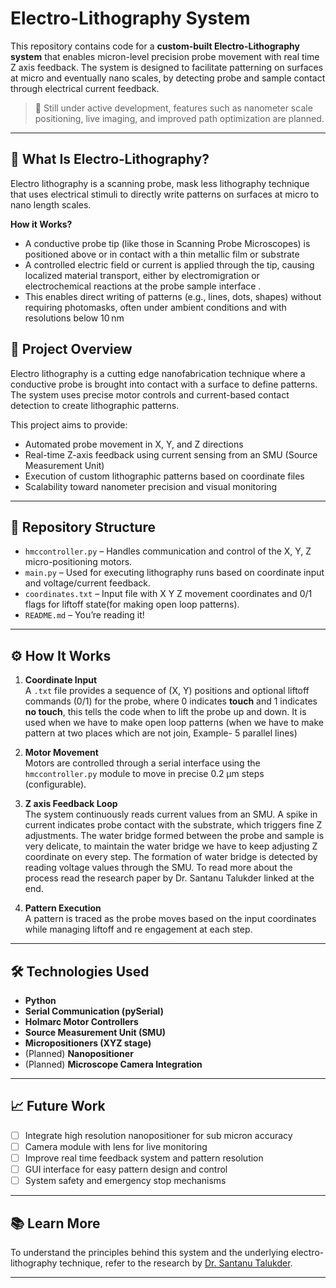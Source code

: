 # Electro-Lithography System

This repository contains code for a **custom-built Electro-Lithography system** that enables micron-level precision probe movement with real time Z axis feedback. The system is designed to facilitate patterning on surfaces at micro and eventually nano scales, by detecting probe and sample contact through electrical current feedback.

> 🧪 Still under active development, features such as nanometer scale positioning, live imaging, and improved path optimization are planned.

---
## 🧬 What Is Electro‑Lithography?
Electro lithography is a scanning probe, mask less lithography technique that uses electrical stimuli to directly write patterns on surfaces at micro to nano length scales.

**How it Works?**
- A conductive probe tip (like those in Scanning Probe Microscopes) is positioned above or in contact with a thin metallic film or substrate
- A controlled electric field or current is applied through the tip, causing localized material transport, either by electromigration or electrochemical reactions at the probe sample interface .
-  This enables direct writing of patterns (e.g., lines, dots, shapes) without requiring photomasks, often under ambient conditions and with resolutions below 10 nm

## 🔬 Project Overview

Electro lithography is a cutting edge nanofabrication technique where a conductive probe is brought into contact with a surface to define patterns. The system uses precise motor controls and current-based contact detection to create lithographic patterns.

This project aims to provide:

- Automated probe movement in X, Y, and Z directions
- Real-time Z-axis feedback using current sensing from an SMU (Source Measurement Unit)
- Execution of custom lithographic patterns based on coordinate files
- Scalability toward nanometer precision and visual monitoring

---

## 📁 Repository Structure

- `hmccontroller.py` – Handles communication and control of the X, Y, Z micro-positioning motors.
- `main.py` – Used for executing lithography runs based on coordinate input and voltage/current feedback.
- `coordinates.txt` – Input file with X Y Z movement coordinates and 0/1 flags for liftoff state(for making open loop patterns).
- `README.md` – You’re reading it!

---

## ⚙️ How It Works

1. **Coordinate Input**  
   A `.txt` file provides a sequence of (X, Y) positions and optional liftoff commands (0/1) for the probe, where 0 indicates **touch** and 1 indicates **no touch**, this tells the code when to lift the probe up and down. It is used when we have to make open loop patterns (when we have to make pattern at two places which are not join, Example- 5 parallel lines)

2. **Motor Movement**  
   Motors are controlled through a serial interface using the `hmccontroller.py` module to move in precise 0.2 μm steps (configurable).

3. **Z axis Feedback Loop**  
   The system continuously reads current values from an SMU. A spike in current indicates probe contact with the substrate, which triggers fine Z adjustments. The water bridge formed between the probe and sample is very delicate, to maintain the water bridge we have to keep adjusting Z coordinate on every step. The formation of water bridge is detected by reading voltage values through the SMU. To read more about the process read the research paper by Dr. Santanu Talukder linked at the end.

4. **Pattern Execution**  
   A pattern is traced as the probe moves based on the input coordinates while managing liftoff and re engagement at each step.

---

## 🛠️ Technologies Used

- **Python**
- **Serial Communication (pySerial)**
- **Holmarc Motor Controllers**
- **Source Measurement Unit (SMU)**
- **Micropositioners (XYZ stage)**
- (Planned) **Nanopositioner**
- (Planned) **Microscope Camera Integration**

---

## 📈 Future Work

- [ ] Integrate high resolution nanopositioner for sub micron accuracy
- [ ] Camera module with lens for live monitoring
- [ ] Improve real time feedback system and pattern resolution
- [ ] GUI interface for easy pattern design and control
- [ ] System safety and emergency stop mechanisms

---

## 📚 Learn More

To understand the principles behind this system and the underlying electro-lithography technique, refer to the research by [Dr. Santanu Talukder](https://sites.google.com/site/santanutalukderiiscnanoscience/research?authuser=0#h.gpgsm7u1n3ba).

---


